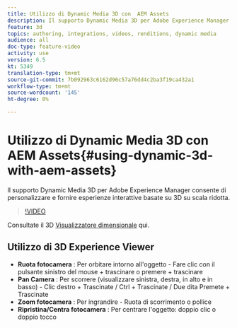 ```yaml
---
title: Utilizzo di Dynamic Media 3D con  AEM Assets
description: Il supporto Dynamic Media 3D per Adobe Experience Manager consente di personalizzare e fornire esperienze interattive basate su 3D su scala ridotta
feature: 3d
topics: authoring, integrations, videos, renditions, dynamic media
audience: all
doc-type: feature-video
activity: use
version: 6.5
kt: 5349
translation-type: tm+mt
source-git-commit: 7b092963c6162d96c57a76dd4c2ba3f19ca432a1
workflow-type: tm+mt
source-wordcount: '145'
ht-degree: 0%

---
```



# Utilizzo di Dynamic Media 3D con  AEM Assets{#using-dynamic-3d-with-aem-assets}

Il supporto Dynamic Media 3D per Adobe Experience Manager consente di personalizzare e fornire esperienze interattive basate su 3D su scala ridotta.

>[!VIDEO](https://video.tv.adobe.com/v/35156/?quality=9&learn=on)

Consultate il 3D [Visualizzatore dimensionale](http://s7d1.scene7.com/s7viewers/html5/DimensionalViewer.html?asset=DynamicmediaNA1/canBlue-2&amp;config=DynamicmediaNA1/Dimensional&amp;serverUrl=http://s7d1.scene7.com/is/image/&amp;contenturl=http://s7d1.scene7.com/is/content/) qui.


## Utilizzo di 3D Experience Viewer

* **Ruota fotocamera** : Per orbitare intorno all&#39;oggetto - Fare clic con il pulsante sinistro del mouse + trascinare o premere + trascinare
* **Pan Camera** : Per scorrere (visualizzare sinistra, destra, in alto e in basso) - Clic destro + Trascinate / Ctrl + Trascinate / Due dita Premete + Trascinate
* **Zoom fotocamera** : Per ingrandire - Ruota di scorrimento o pollice
* **Ripristina/Centra fotocamera** : Per centrare l&#39;oggetto: doppio clic o doppio tocco